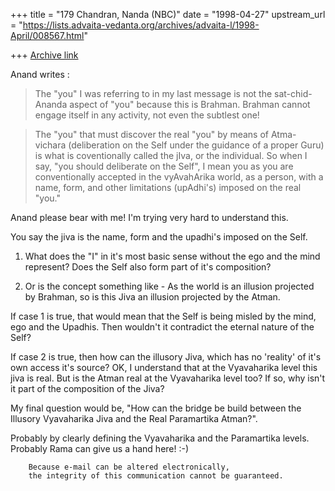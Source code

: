 +++
title = "179 Chandran, Nanda (NBC)"
date = "1998-04-27"
upstream_url = "https://lists.advaita-vedanta.org/archives/advaita-l/1998-April/008567.html"

+++
[Archive link](https://lists.advaita-vedanta.org/archives/advaita-l/1998-April/008567.html)

Anand writes :
 >The "you" I was referring to in my last message is not the
 >sat-chid-Ananda aspect of "you" because this is Brahman. Brahman
 >cannot engage itself in any activity, not even the subtlest one!

 >The "you" that must discover the real "you" by means of Atma-vichara
 >(deliberation on the Self under the guidance of a proper Guru) is
 >what is coventionally called the jIva, or the individual. So when I
 >say, "you should deliberate on the Self", I mean you as you are
 >conventionally accepted in the vyAvahArika world, as a person, with
 >a name, form, and other limitations (upAdhi's) imposed on the
 >real "you."

Anand please bear with me! I'm trying very hard to understand this.

You say the jiva is the name, form and the upadhi's imposed on the Self.


1. What does the "I" in it's most basic sense without the ego and the
mind represent? Does the Self also form part of it's composition?

2. Or is the concept something like - As the world is an illusion
projected by Brahman, so is this Jiva an illusion projected by the
Atman.

If case 1 is true, that would mean that the Self is being misled by the
mind, ego and the Upadhis. Then wouldn't it contradict the eternal
nature of the Self?

If case 2 is true, then how can the illusory Jiva, which has no
'reality' of it's own access it's source? OK, I understand that at the
Vyavaharika level this jiva is real. But is the Atman real at the
Vyavaharika level too? If so, why isn't it part of the composition of
the Jiva?

My final question would be, "How can the bridge be build between the
Illusory Vyavaharika Jiva and the Real Paramartika Atman?".

Probably by clearly defining the Vyavaharika and the Paramartika levels.
Probably Rama can give us a hand here! :-)

        Because e-mail can be altered electronically,
        the integrity of this communication cannot be guaranteed.

